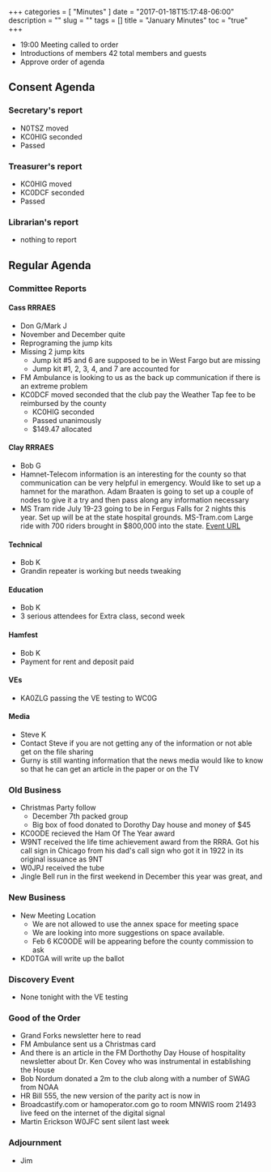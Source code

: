 +++
categories = [ "Minutes" ]
date = "2017-01-18T15:17:48-06:00"
description = ""
slug = ""
tags = []
title = "January Minutes"
toc = "true"
+++
* 19:00 Meeting called to order  
* Introductions of members 42 total members and guests
* Approve order of agenda 
<!--more-->
## Consent Agenda

### Secretary's report
* N0TSZ moved
* KC0HIG seconded
* Passed

### Treasurer's report
* KC0HIG moved
* KC0DCF seconded
* Passed

### Librarian's report
* nothing to report

## Regular Agenda

### Committee Reports

#### Cass RRRAES
* Don G/Mark J
* November and December quite
* Reprograming the jump kits
* Missing 2 jump kits
    * Jump kit #5 and 6 are supposed to be in West Fargo but are missing
    * Jump kit #1, 2, 3, 4, and 7 are accounted for
* FM Ambulance is looking to us as the back up communication if there is an extreme problem
* KC0DCF moved seconded that the club pay the Weather Tap fee to be reimbursed by the county
    * KC0HIG seconded
    * Passed unanimously
    * $149.47 allocated

#### Clay RRRAES
* Bob G
* Hamnet-Telecom information is an interesting for the county so that communication can be very helpful in emergency. Would like to set up a hamnet for the marathon.  Adam Braaten is going to set up a couple of nodes to give it a try and
then pass along any information necessary
* MS Tram ride July 19-23 going to be in Fergus Falls for 2 nights this
year.  Set up will be at the state hospital grounds. MS-Tram.com Large
ride with 700 riders brought in $800,000 into the state.  [Event URL](http://main.nationalmssociety.org/site/TR/Bike/MNMBikeEvents?pg=entry&fr_id=28893)

#### Technical
* Bob K
* Grandin repeater is working but needs tweaking

#### Education
* Bob K
* 3 serious attendees for  Extra class, second week

#### Hamfest
* Bob K
* Payment for rent and deposit paid

#### VEs
* KA0ZLG passing the VE testing to WC0G

#### Media
* Steve K
* Contact Steve if you are not getting any of the information or not able get on the file sharing
* Gurny is still wanting information that the news media would like to know so that he can get an article in the paper or on the TV

### Old Business
* Christmas Party follow
    * December 7th packed group
    * Big box of food donated to Dorothy Day house and money of $45
* KC0ODE recieved the Ham Of The Year award
* W9NT received the life time achievement award from the RRRA.  Got his call sign in Chicago from his dad's call sign who got it in 1922 in its original issuance as 9NT
* W0JPJ received the tube
* Jingle Bell run in the first weekend in December this year was great,
and

### New Business
* New Meeting Location
    * We are not allowed to use the annex space for meeting space
    * We are looking into more suggestions on space available. 
    * Feb 6 KC0ODE will be appearing before the county commission to ask
* KD0TGA will write up the ballot

### Discovery Event
* None tonight with the VE testing

### Good of the Order
* Grand Forks newsletter here to read
* FM Ambulance sent us a Christmas card
* And there is an article in the FM Dorthothy Day House of hospitality
newsletter about Dr. Ken Covey who was instrumental in establishing the
House
* Bob Nordum donated a 2m to the club along with a number of SWAG from NOAA
* HR Bill 555, the new version of the parity act is now in
* Broadcastify.com or hamoperator.com go to room MNWIS room 21493 live
feed on the internet of the digital signal
* Martin Erickson W0JFC sent silent last week


### Adjournment
* Jim

